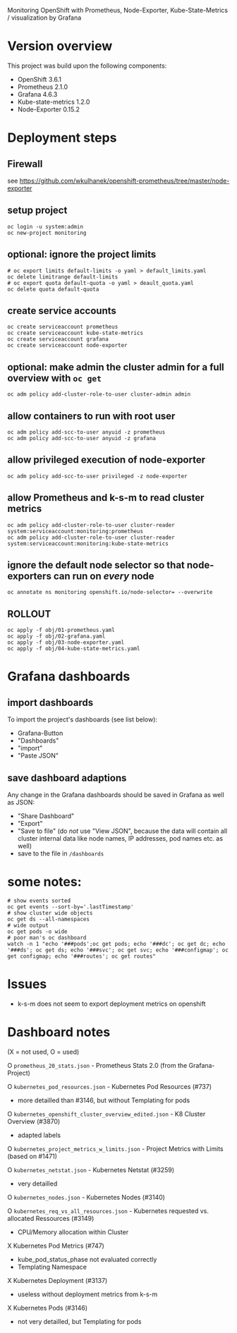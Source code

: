 Monitoring OpenShift with Prometheus, Node-Exporter, Kube-State-Metrics / visualization by Grafana

# Version overview
This project was build upon the following components:
* OpenShift 3.6.1 
* Prometheus 2.1.0  
* Grafana 4.6.3
* Kube-state-metrics 1.2.0
* Node-Exporter 0.15.2

# Deployment steps

## Firewall 
see https://github.com/wkulhanek/openshift-prometheus/tree/master/node-exporter

## setup project 
```
oc login -u system:admin
oc new-project monitoring
```
## optional: ignore the project limits
```
# oc export limits default-limits -o yaml > default_limits.yaml
oc delete limitrange default-limits
# oc export quota default-quota -o yaml > deault_quota.yaml
oc delete quota default-quota
```
## create service accounts
```
oc create serviceaccount prometheus
oc create serviceaccount kube-state-metrics
oc create serviceaccount grafana
oc create serviceaccount node-exporter
```
## optional: make admin the cluster admin for a full overview with `oc get`
```
oc adm policy add-cluster-role-to-user cluster-admin admin
```
## allow containers to run with root user
```
oc adm policy add-scc-to-user anyuid -z prometheus
oc adm policy add-scc-to-user anyuid -z grafana
```
## allow privileged execution of node-exporter
```
oc adm policy add-scc-to-user privileged -z node-exporter
```
## allow Prometheus and k-s-m to read cluster metrics
```
oc adm policy add-cluster-role-to-user cluster-reader system:serviceaccount:monitoring:prometheus
oc adm policy add-cluster-role-to-user cluster-reader system:serviceaccount:monitoring:kube-state-metrics
```
## ignore the default node selector so that node-exporters can run on _every_ node
```
oc annotate ns monitoring openshift.io/node-selector= --overwrite
```
## ROLLOUT ###
```
oc apply -f obj/01-prometheus.yaml
oc apply -f obj/02-grafana.yaml
oc apply -f obj/03-node-exporter.yaml
oc apply -f obj/04-kube-state-metrics.yaml
```

# Grafana dashboards
## import dashboards
To import the project's dashboards (see list below): 
* Grafana-Button
* "Dashboards"
* "import"
* "Paste JSON"

## save dashboard adaptions
Any change in the Grafana dashboards should be saved in Grafana as well as JSON: 
* "Share Dashboard"
* "Export"
* "Save to file" (do *not* use "View JSON", because the data will contain all cluster internal data like node names, IP addresses, pod names etc. as well)
* save to the file in `/dashboards`

# some notes: 
```
# show events sorted
oc get events --sort-by='.lastTimestamp'
# show cluster wide objects
oc get ds --all-namespaces
# wide output
oc get pods -o wide
# poor man's oc dashboard
watch -n 1 "echo '###pods';oc get pods; echo '###dc'; oc get dc; echo '###ds'; oc get ds; echo '###svc'; oc get svc; echo '###configmap'; oc get configmap; echo '###routes'; oc get routes"
```
# Issues
* k-s-m does not seem to export deployment metrics on openshift

# Dashboard notes
(X = not used, O = used)

O `prometheus_20_stats.json` - Prometheus Stats 2.0 (from the Grafana-Project)

O `kubernetes_pod_resources.json` - Kubernetes Pod Resources (#737)
  - more detailled than #3146, but without Templating for pods 
  
O `kubernetes_openshift_cluster_overview_edited.json` - K8 Cluster Overview (#3870)
  - adapted labels
  
O `kubernetes_project_metrics_w_limits.json` - Project Metrics with Limits (based on #1471)

O `kubernetes_netstat.json` - Kubernetes Netstat  (#3259)
  - very detailled
  
O `kubernetes_nodes.json` - Kubernetes Nodes (#3140)

O `kubernetes_req_vs_all_resources.json` - Kubernetes requested vs. allocated Ressources (#3149)
  - CPU/Memory allocation within Cluster 

X Kubernetes Pod Metrics (#747)
  - kube_pod_status_phase not evaluated correctly
  - Templating Namespace
  
X Kubernetes Deployment (#3137)
  - useless without deployment metrics from k-s-m
  
X Kubernetes Pods (#3146)
  - not very detailled, but Templating for pods

